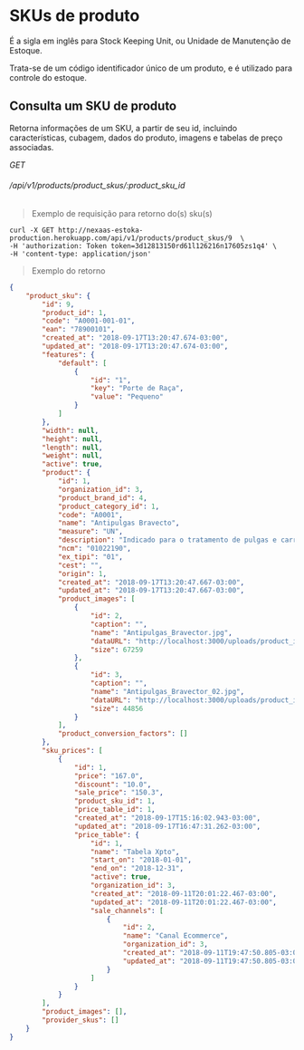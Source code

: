 # SKUs de produto

É a sigla em inglês para Stock Keeping Unit, ou Unidade de Manutenção de Estoque.

Trata-se de um código identificador único de um produto, e é utilizado para controle do estoque.


## Consulta um SKU de produto

Retorna informações de um SKU, a partir de seu id, incluindo características, cubagem, dados do produto, imagens e tabelas de preço associadas.

<div class="api-endpoint">
    <div class="endpoint-data">
        <i class="label label-get">GET</i>
        <h6>/api/v1/products/product_skus/:product_sku_id</h6>
    </div>
</div>


> Exemplo de requisição para retorno do(s) sku(s)

```shell
curl -X GET http://nexaas-estoka-production.herokuapp.com/api/v1/products/product_skus/9  \
-H 'authorization: Token token=3d12813150rd61l126216n17605zs1q4' \
-H 'content-type: application/json'

```

> Exemplo do retorno

```json
{
    "product_sku": {
        "id": 9,
        "product_id": 1,
        "code": "A0001-001-01",
        "ean": "78900101",
        "created_at": "2018-09-17T13:20:47.674-03:00",
        "updated_at": "2018-09-17T13:20:47.674-03:00",
        "features": {
            "default": [
                {
                    "id": "1",
                    "key": "Porte de Raça",
                    "value": "Pequeno"
                }
            ]
        },
        "width": null,
        "height": null,
        "length": null,
        "weight": null,
        "active": true,
        "product": {
            "id": 1,
            "organization_id": 3,
            "product_brand_id": 4,
            "product_category_id": 1,
            "code": "A0001",
            "name": "Antipulgas Bravecto",
            "measure": "UN",
            "description": "Indicado para o tratamento de pulgas e carrapatos.\r\nControla as populações de pulgas no ambiente.\r\nProporciona 12 semanas de proteção.\r\n",
            "ncm": "01022190",
            "ex_tipi": "01",
            "cest": "",
            "origin": 1,
            "created_at": "2018-09-17T13:20:47.667-03:00",
            "updated_at": "2018-09-17T13:20:47.667-03:00",
            "product_images": [
                {
                    "id": 2,
                    "caption": "",
                    "name": "Antipulgas_Bravector.jpg",
                    "dataURL": "http://localhost:3000/uploads/product_image/2/Antipulgas_Bravector.jpg",
                    "size": 67259
                },
                {
                    "id": 3,
                    "caption": "",
                    "name": "Antipulgas_Bravector_02.jpg",
                    "dataURL": "http://localhost:3000/uploads/product_image/3/Antipulgas_Bravector_02.jpg",
                    "size": 44856
                }
            ],
            "product_conversion_factors": []
        },
        "sku_prices": [
            {
                "id": 1,
                "price": "167.0",
                "discount": "10.0",
                "sale_price": "150.3",
                "product_sku_id": 1,
                "price_table_id": 1,
                "created_at": "2018-09-17T15:16:02.943-03:00",
                "updated_at": "2018-09-17T16:47:31.262-03:00",
                "price_table": {
                    "id": 1,
                    "name": "Tabela Xpto",
                    "start_on": "2018-01-01",
                    "end_on": "2018-12-31",
                    "active": true,
                    "organization_id": 3,
                    "created_at": "2018-09-11T20:01:22.467-03:00",
                    "updated_at": "2018-09-11T20:01:22.467-03:00",
                    "sale_channels": [
                        {
                            "id": 2,
                            "name": "Canal Ecommerce",
                            "organization_id": 3,
                            "created_at": "2018-09-11T19:47:50.805-03:00",
                            "updated_at": "2018-09-11T19:47:50.805-03:00"
                        }
                    ]
                }
            }
        ],
        "product_images": [],
        "provider_skus": []
    }
}
```
